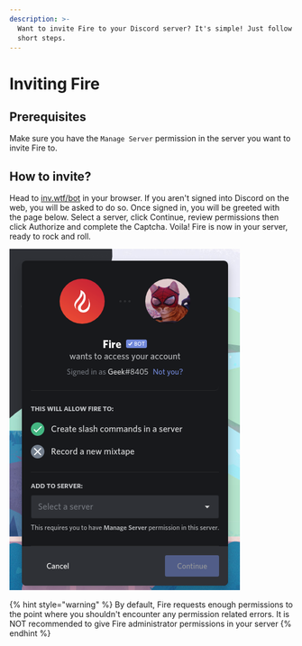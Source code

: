 ```yaml
---
description: >-
  Want to invite Fire to your Discord server? It's simple! Just follow these
  short steps.
---
```


# Inviting Fire

## Prerequisites

Make sure you have the `Manage Server` permission in the server you want to invite Fire to.

## How to invite?

Head to [inv.wtf/bot](https://inv.wtf/bot) in your browser. If you aren't signed into Discord on the web, you will be asked to do so. Once signed in, you will be greeted with the page below. Select a server, click Continue, review permissions then click Authorize and complete the Captcha. Voila! Fire is now in your server, ready to rock and roll.

![](../.gitbook/assets/image%20%2816%29.png)

{% hint style="warning" %}
By default, Fire requests enough permissions to the point where you shouldn't encounter any permission related errors. It is NOT recommended to give Fire administrator permissions in your server
{% endhint %}

